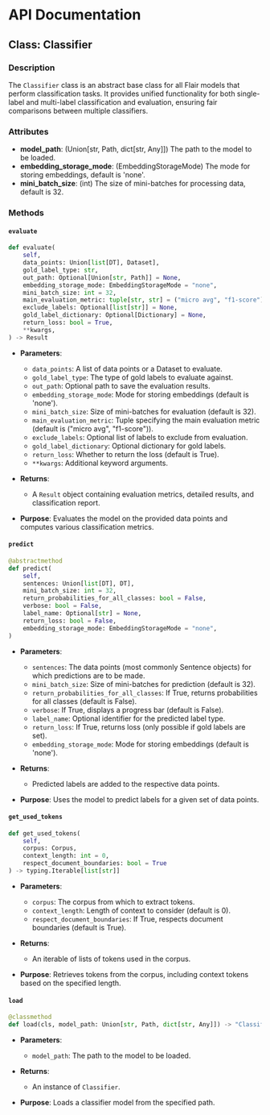 # API Documentation

## Class: Classifier

### Description
The `Classifier` class is an abstract base class for all Flair models that perform classification tasks. It provides unified functionality for both single-label and multi-label classification and evaluation, ensuring fair comparisons between multiple classifiers.

### Attributes
- **model_path**: (Union[str, Path, dict[str, Any]]) The path to the model to be loaded.
- **embedding_storage_mode**: (EmbeddingStorageMode) The mode for storing embeddings, default is 'none'.
- **mini_batch_size**: (int) The size of mini-batches for processing data, default is 32.

### Methods

#### `evaluate`
```python
def evaluate(
    self,
    data_points: Union[list[DT], Dataset],
    gold_label_type: str,
    out_path: Optional[Union[str, Path]] = None,
    embedding_storage_mode: EmbeddingStorageMode = "none",
    mini_batch_size: int = 32,
    main_evaluation_metric: tuple[str, str] = ("micro avg", "f1-score"),
    exclude_labels: Optional[list[str]] = None,
    gold_label_dictionary: Optional[Dictionary] = None,
    return_loss: bool = True,
    **kwargs,
) -> Result
```
- **Parameters**:
  - `data_points`: A list of data points or a Dataset to evaluate.
  - `gold_label_type`: The type of gold labels to evaluate against.
  - `out_path`: Optional path to save the evaluation results.
  - `embedding_storage_mode`: Mode for storing embeddings (default is 'none').
  - `mini_batch_size`: Size of mini-batches for evaluation (default is 32).
  - `main_evaluation_metric`: Tuple specifying the main evaluation metric (default is ("micro avg", "f1-score")).
  - `exclude_labels`: Optional list of labels to exclude from evaluation.
  - `gold_label_dictionary`: Optional dictionary for gold labels.
  - `return_loss`: Whether to return the loss (default is True).
  - `**kwargs`: Additional keyword arguments.

- **Returns**: 
  - A `Result` object containing evaluation metrics, detailed results, and classification report.

- **Purpose**: 
  Evaluates the model on the provided data points and computes various classification metrics.

#### `predict`
```python
@abstractmethod
def predict(
    self,
    sentences: Union[list[DT], DT],
    mini_batch_size: int = 32,
    return_probabilities_for_all_classes: bool = False,
    verbose: bool = False,
    label_name: Optional[str] = None,
    return_loss: bool = False,
    embedding_storage_mode: EmbeddingStorageMode = "none",
)
```
- **Parameters**:
  - `sentences`: The data points (most commonly Sentence objects) for which predictions are to be made.
  - `mini_batch_size`: Size of mini-batches for prediction (default is 32).
  - `return_probabilities_for_all_classes`: If True, returns probabilities for all classes (default is False).
  - `verbose`: If True, displays a progress bar (default is False).
  - `label_name`: Optional identifier for the predicted label type.
  - `return_loss`: If True, returns loss (only possible if gold labels are set).
  - `embedding_storage_mode`: Mode for storing embeddings (default is 'none').

- **Returns**: 
  - Predicted labels are added to the respective data points.

- **Purpose**: 
  Uses the model to predict labels for a given set of data points.

#### `get_used_tokens`
```python
def get_used_tokens(
    self, 
    corpus: Corpus, 
    context_length: int = 0, 
    respect_document_boundaries: bool = True
) -> typing.Iterable[list[str]]
```
- **Parameters**:
  - `corpus`: The corpus from which to extract tokens.
  - `context_length`: Length of context to consider (default is 0).
  - `respect_document_boundaries`: If True, respects document boundaries (default is True).

- **Returns**: 
  - An iterable of lists of tokens used in the corpus.

- **Purpose**: 
  Retrieves tokens from the corpus, including context tokens based on the specified length.

#### `load`
```python
@classmethod
def load(cls, model_path: Union[str, Path, dict[str, Any]]) -> "Classifier"
```
- **Parameters**:
  - `model_path`: The path to the model to be loaded.

- **Returns**: 
  - An instance of `Classifier`.

- **Purpose**: 
  Loads a classifier model from the specified path.